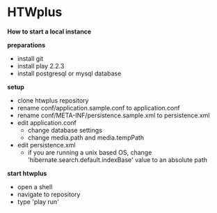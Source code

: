 HTWplus
=====================================

**How to start a local instance**

**preparations**
- install git
- install play 2.2.3
- install postgresql or mysql database

**setup**
- clone htwplus repository
- rename conf/application.sample.conf to application.conf
- rename conf/META-INF/persistence.sample.xml to persistence.xml
- edit application.conf 
  - change database settings
  - change media.path and media.tempPath
- edit persistence.xml
  - if you are running a unix based OS, change 'hibernate.search.default.indexBase' value to an absolute path

**start htwplus**
- open a shell
- navigate to repository
- type 'play run'
